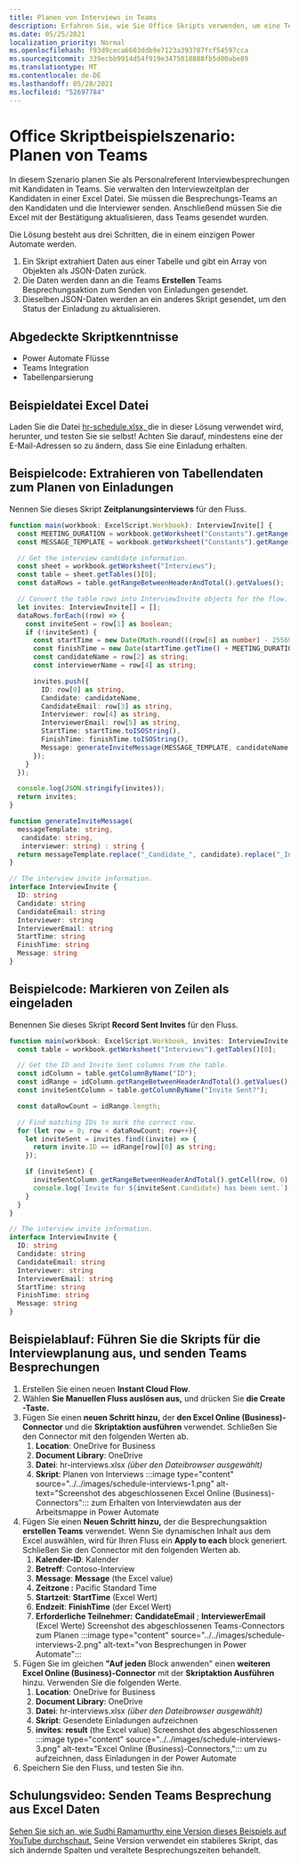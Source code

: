 ```yaml
---
title: Planen von Interviews in Teams
description: Erfahren Sie, wie Sie Office Skripts verwenden, um eine Teams aus Excel senden.
ms.date: 05/25/2021
localization_priority: Normal
ms.openlocfilehash: f93d9ceca6603ddb9e7123a393787fcf54597cca
ms.sourcegitcommit: 339ecbb9914d54f919e3475018888fb5d00abe89
ms.translationtype: MT
ms.contentlocale: de-DE
ms.lasthandoff: 05/28/2021
ms.locfileid: "52697784"
---
```

# <a name="office-scripts-sample-scenario-schedule-interviews-in-teams"></a>Office Skriptbeispielszenario: Planen von Teams

In diesem Szenario planen Sie als Personalreferent Interviewbesprechungen mit Kandidaten in Teams. Sie verwalten den Interviewzeitplan der Kandidaten in einer Excel Datei. Sie müssen die Besprechungs-Teams an den Kandidaten und die Interviewer senden. Anschließend müssen Sie die Excel mit der Bestätigung aktualisieren, dass Teams gesendet wurden.

Die Lösung besteht aus drei Schritten, die in einem einzigen Power Automate werden.

1. Ein Skript extrahiert Daten aus einer Tabelle und gibt ein Array von Objekten als JSON-Daten zurück.
1. Die Daten werden dann an die Teams **Erstellen** Teams Besprechungsaktion zum Senden von Einladungen gesendet.
1. Dieselben JSON-Daten werden an ein anderes Skript gesendet, um den Status der Einladung zu aktualisieren.

## <a name="scripting-skills-covered"></a>Abgedeckte Skriptkenntnisse

* Power Automate Flüsse
* Teams Integration
* Tabellenparsierung

## <a name="sample-excel-file"></a>Beispieldatei Excel Datei

Laden Sie die Datei <a href="hr-schedule.xlsx">hr-schedule.xlsx, </a> die in dieser Lösung verwendet wird, herunter, und testen Sie sie selbst! Achten Sie darauf, mindestens eine der E-Mail-Adressen so zu ändern, dass Sie eine Einladung erhalten.

## <a name="sample-code-extract-table-data-to-schedule-invites"></a>Beispielcode: Extrahieren von Tabellendaten zum Planen von Einladungen

Nennen Sie dieses Skript **Zeitplanungsinterviews** für den Fluss.

```TypeScript
function main(workbook: ExcelScript.Workbook): InterviewInvite[] {
  const MEETING_DURATION = workbook.getWorksheet("Constants").getRange("B1").getValue() as number;
  const MESSAGE_TEMPLATE = workbook.getWorksheet("Constants").getRange("B2").getValue() as string;

  // Get the interview candidate information.
  const sheet = workbook.getWorksheet("Interviews");
  const table = sheet.getTables()[0];
  const dataRows = table.getRangeBetweenHeaderAndTotal().getValues();

  // Convert the table rows into InterviewInvite objects for the flow.
  let invites: InterviewInvite[] = [];
  dataRows.forEach((row) => {
    const inviteSent = row[1] as boolean;
    if (!inviteSent) {
      const startTime = new Date(Math.round(((row[6] as number) - 25569) * 86400 * 1000));
      const finishTime = new Date(startTime.getTime() + MEETING_DURATION * 60 * 1000);
      const candidateName = row[2] as string;
      const interviewerName = row[4] as string;

      invites.push({
        ID: row[0] as string,
        Candidate: candidateName,
        CandidateEmail: row[3] as string,
        Interviewer: row[4] as string,
        InterviewerEmail: row[5] as string,
        StartTime: startTime.toISOString(),
        FinishTime: finishTime.toISOString(),
        Message: generateInviteMessage(MESSAGE_TEMPLATE, candidateName, interviewerName)
      });
    }    
  });

  console.log(JSON.stringify(invites));
  return invites;
}

function generateInviteMessage(
  messageTemplate: string,
   candidate: string,
   interviewer: string) : string {
  return messageTemplate.replace("_Candidate_", candidate).replace("_Interviewer_", interviewer);
}

// The interview invite information.
interface InterviewInvite {
  ID: string
  Candidate: string
  CandidateEmail: string
  Interviewer: string
  InterviewerEmail: string
  StartTime: string
  FinishTime: string
  Message: string
}
```

## <a name="sample-code-mark-rows-as-invited"></a>Beispielcode: Markieren von Zeilen als eingeladen

Benennen Sie dieses Skript **Record Sent Invites** für den Fluss.

```TypeScript
function main(workbook: ExcelScript.Workbook, invites: InterviewInvite[]) {
  const table = workbook.getWorksheet("Interviews").getTables()[0];

  // Get the ID and Invite Sent columns from the table.
  const idColumn = table.getColumnByName("ID");
  const idRange = idColumn.getRangeBetweenHeaderAndTotal().getValues();
  const inviteSentColumn = table.getColumnByName("Invite Sent?");

  const dataRowCount = idRange.length;

  // Find matching IDs to mark the correct row.
  for (let row = 0; row < dataRowCount; row++){
    let inviteSent = invites.find((invite) => {
      return invite.ID == idRange[row][0] as string;
    });

    if (inviteSent) {
      inviteSentColumn.getRangeBetweenHeaderAndTotal().getCell(row, 0).setValue(true);
      console.log(`Invite for ${inviteSent.Candidate} has been sent.`);
    }
  } 
}

// The interview invite information.
interface InterviewInvite {
  ID: string
  Candidate: string
  CandidateEmail: string
  Interviewer: string
  InterviewerEmail: string
  StartTime: string
  FinishTime: string
  Message: string
}
```

## <a name="sample-flow-run-the-interview-scheduling-scripts-and-send-the-teams-meetings"></a>Beispielablauf: Führen Sie die Skripts für die Interviewplanung aus, und senden Teams Besprechungen

1. Erstellen Sie einen neuen **Instant Cloud Flow**.
1. Wählen **Sie Manuellen Fluss auslösen aus,** und drücken Sie **die Create -Taste.**
1. Fügen Sie einen **neuen Schritt hinzu,** der **den Excel Online (Business)-Connector** und die **Skriptaktion ausführen** verwendet. Schließen Sie den Connector mit den folgenden Werten ab.
    1. **Location**: OneDrive for Business
    1. **Document Library**: OneDrive
    1. **Datei**: hr-interviews.xlsx *(über den Dateibrowser ausgewählt)*
    1. **Skript**: Planen von Interviews :::image type="content" source="../../images/schedule-interviews-1.png" alt-text="Screenshot des abgeschlossenen Excel Online (Business)-Connectors"::: zum Erhalten von Interviewdaten aus der Arbeitsmappe in Power Automate
1. Fügen Sie einen **Neuen Schritt hinzu,** der die Besprechungsaktion **erstellen Teams** verwendet. Wenn Sie dynamischen Inhalt aus dem Excel auswählen, wird für Ihren Fluss ein **Apply to each** block generiert. Schließen Sie den Connector mit den folgenden Werten ab.
    1. **Kalender-ID**: Kalender
    1. **Betreff**: Contoso-Interview
    1. **Message**: **Message** (the Excel value)
    1. **Zeitzone :** Pacific Standard Time
    1. **Startzeit**: **StartTime** (Excel Wert)
    1. **Endzeit**: **FinishTime** (der Excel Wert)
    1. **Erforderliche Teilnehmer:** **CandidateEmail** ; **InterviewerEmail** (Excel Werte) Screenshot des abgeschlossenen Teams-Connectors zum Planen :::image type="content" source="../../images/schedule-interviews-2.png" alt-text="von Besprechungen in Power Automate":::
1. Fügen Sie im gleichen **"Auf jeden** Block anwenden" einen **weiteren Excel Online (Business)-Connector** mit der **Skriptaktion Ausführen** hinzu. Verwenden Sie die folgenden Werte.
    1. **Location**: OneDrive for Business
    1. **Document Library**: OneDrive
    1. **Datei**: hr-interviews.xlsx *(über den Dateibrowser ausgewählt)*
    1. **Skript**: Gesendete Einladungen aufzeichnen
    1. **invites**: **result** (the Excel value) Screenshot des abgeschlossenen :::image type="content" source="../../images/schedule-interviews-3.png" alt-text="Excel Online (Business)-Connectors,"::: um zu aufzeichnen, dass Einladungen in der Power Automate
1. Speichern Sie den Fluss, und testen Sie ihn.

## <a name="training-video-send-a-teams-meeting-from-excel-data"></a>Schulungsvideo: Senden Teams Besprechung aus Excel Daten

[Sehen Sie sich an, wie Sudhi Ramamurthy eine Version dieses Beispiels auf YouTube durchschaut.](https://youtu.be/HyBdx52NOE8) Seine Version verwendet ein stabileres Skript, das sich ändernde Spalten und veraltete Besprechungszeiten behandelt.
